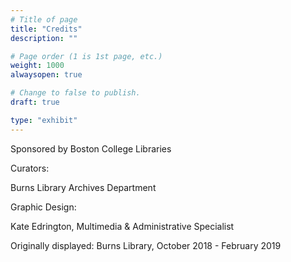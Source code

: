```yaml
---
# Title of page
title: "Credits"
description: ""

# Page order (1 is 1st page, etc.)
weight: 1000
alwaysopen: true

# Change to false to publish.
draft: true

type: "exhibit"
---
```


Sponsored by Boston College Libraries

Curators:

Burns Library Archives Department

Graphic Design:

Kate Edrington, Multimedia & Administrative Specialist

Originally displayed: Burns Library, October 2018 - February 2019